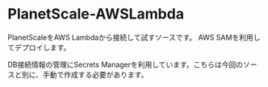 # PlanetScale-AWSLambda
PlanetScaleをAWS Lambdaから接続して試すソースです。
AWS SAMを利用してデプロイします。

DB接続情報の管理にSecrets Managerを利用しています。こちらは今回のソースと別に、手動で作成する必要があります。
